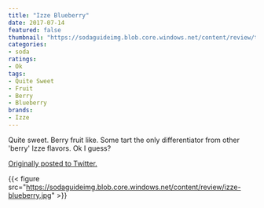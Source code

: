 ```yaml
---
title: "Izze Blueberry"
date: 2017-07-14
featured: false
thumbnail: "https://sodaguideimg.blob.core.windows.net/content/review/thumbs/izze-blueberry.jpg"
categories:
- soda
ratings:
- Ok
tags:
- Quite Sweet
- Fruit
- Berry
- Blueberry
brands:
- Izze
---
```


Quite sweet. Berry fruit like. Some tart the only differentiator from other 'berry' Izze flavors. Ok I guess?

[Originally posted to Twitter.](https://twitter.com/Cavorter/status/885922627675664384)

{{< figure src="https://sodaguideimg.blob.core.windows.net/content/review/izze-blueberry.jpg" >}}
